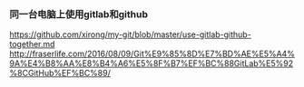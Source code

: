 ### 同一台电脑上使用gitlab和github
https://github.com/xirong/my-git/blob/master/use-gitlab-github-together.md
http://fraserlife.com/2016/08/09/Git%E9%85%8D%E7%BD%AE%E5%A4%9A%E4%B8%AA%E8%B4%A6%E5%8F%B7%EF%BC%88GitLab%E5%92%8CGitHub%EF%BC%89/
